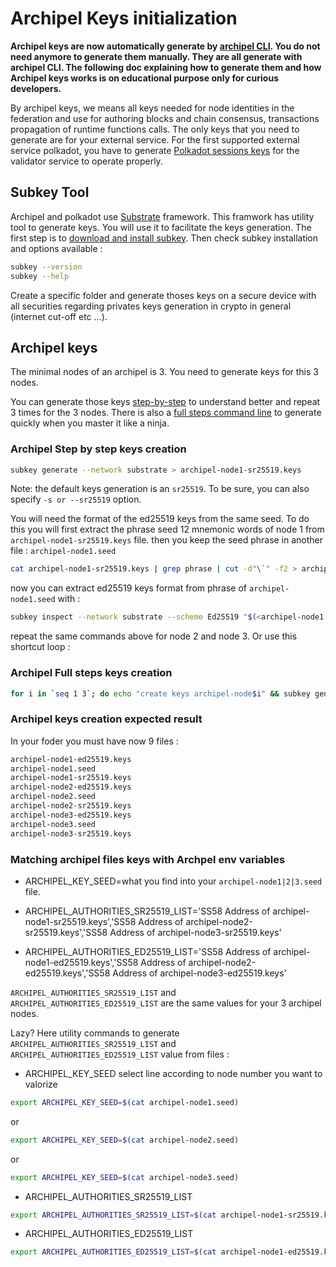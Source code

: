 # Archipel Keys initialization

**Archipel keys are now automatically generate by [archipel CLI](https://github.com/luguslabs/archipel/tree/master/cli). You do not need anymore to generate them manually.
They are all generate with archipel CLI.
The following doc explaining how to generate them and how Archipel keys works is on educational purpose only for curious developers.**

By archipel keys, we means all keys needed for node identities in the federation and use for authoring blocks and chain consensus, transactions propagation of runtime functions calls.
The only keys that you need to generate are for your external service. For the first supported external service polkadot, you have to generate [Polkadot sessions keys](https://github.com/luguslabs/archipel/blob/master/doc/polkadot-keys-initialization.md#polkadot-keys) for the validator service to operate properly.

## Subkey Tool

Archipel and polkadot use [Substrate](https://substrate.dev/) framework. This framwork has utility tool to generate keys. You will use it to facilitate the keys generation. The first step is to [download and install subkey](https://substrate.dev/docs/en/ecosystem/subkey#installation). Then check subkey installation and options available :

```bash
subkey --version
subkey --help
```

Create a specific folder and generate thoses keys on a secure device with all securities regarding privates keys generation in crypto in general (internet cut-off etc ...).

## Archipel keys

The minimal nodes of an archipel is 3. You need to generate keys for this 3 nodes.

You can generate those keys [step-by-step](#archipel-step-by-step-keys-creation) to understand better and repeat 3 times for the 3 nodes.
There is also a [full steps command line](#archipel-full-steps-keys-creation) to generate quickly when you master it like a ninja.

### Archipel Step by step keys creation

```bash
subkey generate --network substrate > archipel-node1-sr25519.keys
```

Note: the default keys generation is an `sr25519`. To be sure, you can also specify `-s or --sr25519` option.

You will need the format of the ed25519 keys from the same seed. To do this you will first extract the phrase seed 12 mnemonic words of node 1 from `archipel-node1-sr25519.keys` file. then you keep the seed phrase in another file : `archipel-node1.seed`

```bash
cat archipel-node1-sr25519.keys | grep phrase | cut -d"\`" -f2 > archipel-node1.seed
```

now you can extract ed25519 keys format from phrase of `archipel-node1.seed` with :

```bash
subkey inspect --network substrate --scheme Ed25519 "$(<archipel-node1.seed)" > archipel-node1-ed25519.keys
```

repeat the same commands above for node 2 and node 3. Or use this shortcut loop :

### Archipel Full steps keys creation

```bash
for i in `seq 1 3`; do echo "create keys archipel-node$i" && subkey generate --network substrate > archipel-node$i-sr25519.keys && cat archipel-node$i-sr25519.keys | grep phrase | cut -d"\`" -f2 > archipel-node$i.seed && subkey inspect --network substrate --scheme Ed25519 "$(<archipel-node$i.seed)" > archipel-node$i-ed25519.keys ; done
```

### Archipel keys creation expected result

In your foder you must have now 9 files :

```bash
archipel-node1-ed25519.keys
archipel-node1.seed
archipel-node1-sr25519.keys
archipel-node2-ed25519.keys
archipel-node2.seed
archipel-node2-sr25519.keys
archipel-node3-ed25519.keys
archipel-node3.seed
archipel-node3-sr25519.keys
```

### Matching archipel files keys with Archpel env variables

- ARCHIPEL_KEY_SEED=what you find into your `archipel-node1|2|3.seed` file.

- ARCHIPEL_AUTHORITIES_SR25519_LIST='SS58 Address of archipel-node1-sr25519.keys','SS58 Address of archipel-node2-sr25519.keys','SS58 Address of archipel-node3-sr25519.keys'
- ARCHIPEL_AUTHORITIES_ED25519_LIST='SS58 Address of archipel-node1-ed25519.keys','SS58 Address of archipel-node2-ed25519.keys','SS58 Address of archipel-node3-ed25519.keys'

`ARCHIPEL_AUTHORITIES_SR25519_LIST` and `ARCHIPEL_AUTHORITIES_ED25519_LIST` are the same values for your 3 archipel nodes.

Lazy? Here utility commands to generate `ARCHIPEL_AUTHORITIES_SR25519_LIST` and `ARCHIPEL_AUTHORITIES_ED25519_LIST` value from files :

- ARCHIPEL_KEY_SEED
  select line according to node number you want to valorize

```bash
export ARCHIPEL_KEY_SEED=$(cat archipel-node1.seed)
```

or

```bash
export ARCHIPEL_KEY_SEED=$(cat archipel-node2.seed)
```

or

```bash
export ARCHIPEL_KEY_SEED=$(cat archipel-node3.seed)
```

- ARCHIPEL_AUTHORITIES_SR25519_LIST

```bash
export ARCHIPEL_AUTHORITIES_SR25519_LIST=$(cat archipel-node1-sr25519.keys | grep SS58 | cut -d":" -f2 | sed -e 's/^[[:space:]]*//'),$(cat archipel-node2-sr25519.keys | grep SS58 | cut -d":" -f2 | sed -e 's/^[[:space:]]*//'),$(cat archipel-node3-sr25519.keys | grep SS58 | cut -d":" -f2 | sed -e 's/^[[:space:]]*//')
```

- ARCHIPEL_AUTHORITIES_ED25519_LIST

```bash
export ARCHIPEL_AUTHORITIES_ED25519_LIST=$(cat archipel-node1-ed25519.keys | grep SS58 | cut -d":" -f2 | sed -e 's/^[[:space:]]*//'),$(cat archipel-node2-ed25519.keys | grep SS58 | cut -d":" -f2 | sed -e 's/^[[:space:]]*//'),$(cat archipel-node3-ed25519.keys | grep SS58 | cut -d":" -f2 | sed -e 's/^[[:space:]]*//')
```
